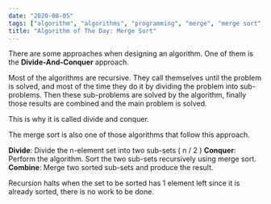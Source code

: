 ```yaml
---
date: "2020-08-05"
tags: ["algorithm", "algorithms", "programming", "merge", "merge sort", "sort"]
title: "Algorithm of The Day: Merge Sort"
---
```


There are some approaches when designing an algorithm.
One of them is the **Divide-And-Conquer** approach.

Most of the algorithms are recursive.
They call themselves until the problem is solved, and most of the time they do it by dividing the problem into sub-problems.
Then these sub-problems are solved by the algorithm, finally those results are combined and the main problem is solved.

This is why it is called divide and conquer.

The merge sort is also one of those algorithms that follow this approach.

**Divide**: Divide the n-element set into two sub-sets ( n / 2 )
**Conquer**: Perform the algorithm. Sort the two sub-sets recursively using merge sort.
**Combine**: Merge two sorted sub-sets and produce the result.

Recursion halts when the set to be sorted has 1 element left since it is already sorted, there is no work to be done. 
